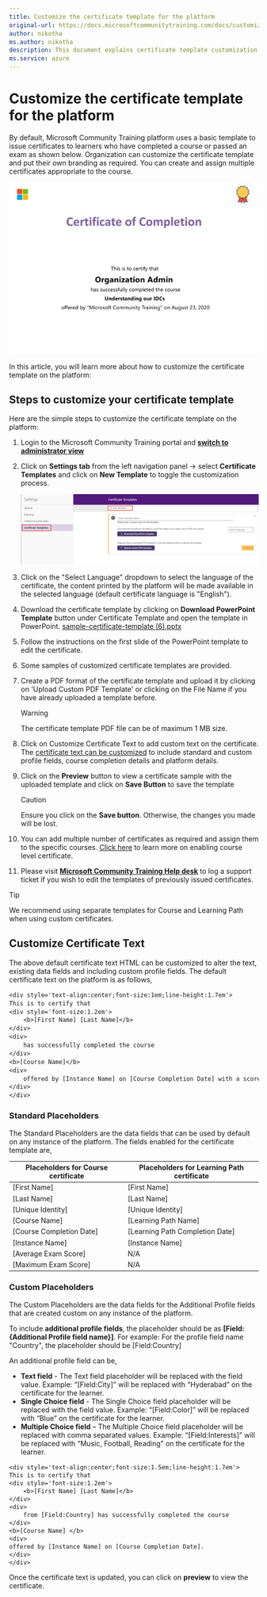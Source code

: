 ```yaml
---
title: Customize the certificate template for the platform
original-url: https://docs.microsoftcommunitytraining.com/docs/customize-the-certificate-template
author: nikotha
ms.author: nikotha
description: This document explains certificate template customization flow on the Microsoft Community Training platform. 
ms.service: azure
---
```


# Customize the certificate template for the platform

By default, Microsoft Community Training platform uses a basic template to issue certificates to learners who have completed a course or passed an exam as shown below. Organization can customize the certificate template and put their own branding as required. You can create and assign multiple certificates appropriate to the course.

![Multiple certificates](../media/image%28324%29.png)

In this article, you will learn more about how to customize the certificate template on the platform:

## Steps to customize your certificate template

Here are the simple steps to customize the certificate template on the platform:

1. Login to the Microsoft Community Training portal and [**switch to administrator view**](../get-started/step-by-step-configuration-guide.md#step-2--switch-to-administrator-view-of-the-portal)

2. Click on **Settings tab** from the left navigation panel → select  **Certificate Templates** and click on  **New Template** to toggle the customization process.

    ![certificate selection](../media/certificate%20selection.png)

3. Click on the "Select Language" dropdown to select the language of the certificate, the content printed by the platform will be made available in the selected language (default certificate language is "English").

4. Download the certificate template by clicking on **Download PowerPoint Template** button under Certificate Template and open the template in PowerPoint. [sample-certificate-template (6).pptx](https://github.com/MicrosoftDocs/microsoft-community-training/files/6938903/sample-certificate-template.6.pptx)

5. Follow the instructions on the first slide of the PowerPoint template to edit the certificate.

6. Some samples of customized certificate templates are provided.

7. Create a PDF format of the certificate template and upload it by clicking on 'Upload Custom PDF Template' or clicking on the File Name if you have already uploaded a template before.

    > [!WARNING]
    > The certificate template PDF file can be of maximum 1 MB size.

8. Click on Customize Certificate Text to add custom text on the certificate. The [certificate text can be customized](#customize-certificate-text) to include standard and custom profile fields, course completion details and platform details.

9. Click on the **Preview** button to view a certificate sample with the uploaded template and click on **Save Button** to save the template

    > [!CAUTION]
    > Ensure you click on the **Save button**. Otherwise, the changes you made will be lost.

10. You can add multiple number of certificates as required and assign them to the specific courses. [Click here](../settings/enable-course-level-certificate.md) to learn more on enabling course level certificate.

11. Please visit [**Microsoft Community Training Help desk**](https://go.microsoft.com/fwlink/?linkid=2104630) to log a support ticket if you wish to edit the templates of previously issued certificates.

> [!TIP]
> We recommend using separate templates for Course and Learning Path when using custom certificates.

## Customize Certificate Text

The above default certificate text HTML can be customized to alter the text, existing data fields and including custom profile fields. The default certificate text on the platform is as follows,

```Default Certificate Text
<div style='text-align:center;font-size:1em;line-height:1.7em'>
This is to certify that
<div style='font-size:1.2em'>
    <b>[First Name] [Last Name]</b>
</div>
<div>
    has successfully completed the course
</div>
<b>[Course Name]</b>
<div>
    offered by [Instance Name] on [Course Completion Date] with a score of [Average Exam Score]%.
</div>
</div>
```

### Standard Placeholders

The Standard Placeholders are the data fields that can be used by default on any instance of the platform. The fields enabled for the certificate template are,

|Placeholders for Course certificate| Placeholders for Learning Path certificate|
|---|---|
|[First Name]|[First Name]|
|[Last Name]|[Last Name]|
|[Unique Identity]|[Unique Identity]|
|[Course Name]|[Learning Path Name]|
|[Course Completion Date]|[Learning Path Completion Date]|
|[Instance Name]|[Instance Name]|
|[Average Exam Score]|N/A|
|[Maximum Exam Score]|N/A|

### Custom Placeholders

The Custom Placeholders are the data fields for the Additional Profile fields that are created custom on any instance of the platform.

To include **additional profile fields**, the placeholder should be as **[Field:{Additional Profile field name}]**. For example: For the profile field name "Country", the placeholder should be [Field:Country]

An additional profile field can be,

* **Text field** -  The Text field placeholder will be replaced with the field value. Example: “[Field:City]” will be replaced with “Hyderabad” on the certificate for the learner.
* **Single Choice field** - The Single Choice field placeholder will be replaced with the field value. Example: “[Field:Color]” will be replaced with “Blue” on the certificate for the learner.
* **Multiple Choice field** – The Multiple Choice field placeholder will be replaced with comma separated values. Example: “[Field:Interests]” will be replaced with “Music, Football, Reading” on the certificate for the learner.

```Sample Certificate Text with Additional Profile Field 'Country'
<div style='text-align:center;font-size:1.5em;line-height:1.7em'>
This is to certify that
<div style='font-size:1.2em'>
    <b>[First Name] [Last Name]</b>
</div>
<div>
    from [Field:Country] has successfully completed the course
</div>
<b>[Course Name] </b>
<div>
offered by [Instance Name] on [Course Completion Date].
</div>
</div>
```

Once the certificate text is updated, you can click on **preview** to view the certificate.
